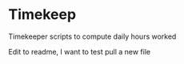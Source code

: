 # Timekeep
Timekeeper scripts to compute daily hours worked

Edit to readme, I want to test pull a new file
